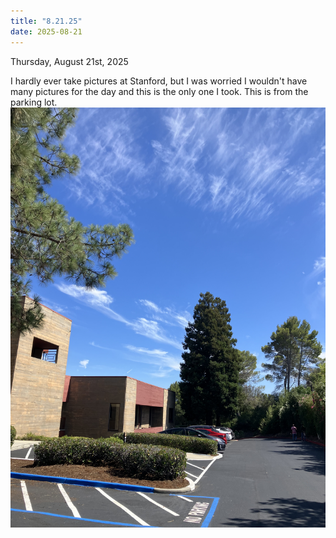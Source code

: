 ```yaml
---
title: "8.21.25"
date: 2025-08-21
---
```


Thursday, August 21st, 2025

I hardly ever take pictures at Stanford, but I was worried I wouldn't have many pictures for the day and 
this is the only one I took. This is from the parking lot.
![Image 1](./IMG_6095.jpeg)